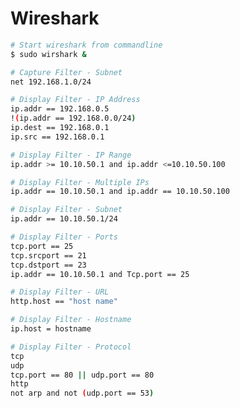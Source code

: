 # Wireshark

```bash
# Start wireshark from commandline
$ sudo wirshark &
```

```bash
# Capture Filter - Subnet
net 192.168.1.0/24
```


```bash
# Display Filter - IP Address
ip.addr == 192.168.0.5
!(ip.addr == 192.168.0.0/24)
ip.dest == 192.168.0.1
ip.src == 192.168.0.1
```

```bash
# Display Filter - IP Range
ip.addr >= 10.10.50.1 and ip.addr <=10.10.50.100
```

```bash
# Display Filter - Multiple IPs
ip.addr == 10.10.50.1 and ip.addr == 10.10.50.100
```

```bash
# Display Filter - Subnet
ip.addr == 10.10.50.1/24
```

```bash
# Display Filter - Ports
tcp.port == 25
tcp.srcport == 21
tcp.dstport == 23
ip.addr == 10.10.50.1 and Tcp.port == 25
```

```bash
# Display Filter - URL
http.host == "host name"
```

```bash
# Display Filter - Hostname
ip.host = hostname
```

```bash
# Display Filter - Protocol
tcp
udp
tcp.port == 80 || udp.port == 80
http
not arp and not (udp.port == 53)
```


